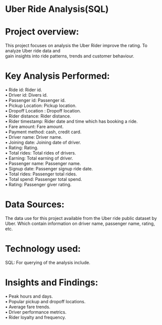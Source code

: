 <h1>Uber Ride Analysis(SQL)</h1>

<h1>Project overview:</h1>

This project focuses on  analysis the Uber Rider improve the rating. To analyze Uber ride data and<br>
gain insights into ride patterns, trends and customer behaviour.<br>

<h1>Key Analysis Performed:</h1>

•	Ride id: Rider id.<br>
•	Driver id: Divers id.<br>
•	Passenger id: Passenger id.<br>
•	Pickup Location: Pickup location.<br>
•	Dropoff Location : Dropoff location.<br>
•	Rider distance: Rider distance.<br>
•	Rider timestamp: Rider date and time which has booking a ride.<br>
•	Fare amount: Fare amount.<br>
•	Payment method: cash, credit card.<br>
•	Driver name: Driver name.<br>
•	Joining date: Joining date of driver.<br>
•	Rating: Rating.<br>
•	Total rides: Total rides of drivers.<br>
•	Earning: Total earning of driver.<br>
•	Passenger name: Passenger name.<br>
•	Signup date: Passenger signup  ride date.<br>
•	Total rides: Passenger total rides.<br>
•	Total spend: Passenger total spend.<br>
•	Rating: Passenger giver rating.<br>

<h1>Data Sources:</h1>

The data use for this project available from the Uber ride public dataset by Uber. Which  contain information on driver name, passenger name, rating, etc.<br>


<h1>Technology used:</h1>

SQL: For querying of the analysis include.<br>

<h1>Insights and Findings:</h1>

•	Peak hours and days.<br>
•	Popular pickup and dropoff locations.<br>
•	Average fare trends.<br>
•	Driver performance metrics.<br>
•	Rider loyalty and frequency.<br>

